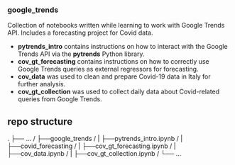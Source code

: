 ### google_trends
Collection of notebooks written while learning to work with Google Trends API. Includes a forecasting project for Covid data.
- **pytrends_intro** contains instructions on how to interact with the Google Trends API via the **pytrends** Python library.
- **cov_gt_forecasting** contains instructions on how to correctly use Google Trends queries as external regressors for forecasting.
- **cov_data** was used to clean and prepare Covid-19 data in Italy for further analysis.
- **cov_gt_collection** was used to collect daily data about Covid-related queries from Google Trends.

## repo structure

.
├── ... /
├──google_trends /
|        ├──pytrends_intro.ipynb /
|        ├──covid_forecasting /
|                  ├──cov_gt_forecasting.ipynb /
|                  ├──cov_data.ipynb /
|                  ├──cov_gt_collection.ipynb /
└── ...

